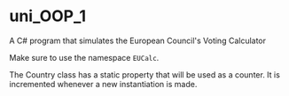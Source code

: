 # uni_OOP_1
A C# program that simulates the European Council's Voting Calculator

Make sure to use the namespace `EUCalc`.

The Country class has a static property that will be used as a counter. It is incremented whenever a new instantiation is made.